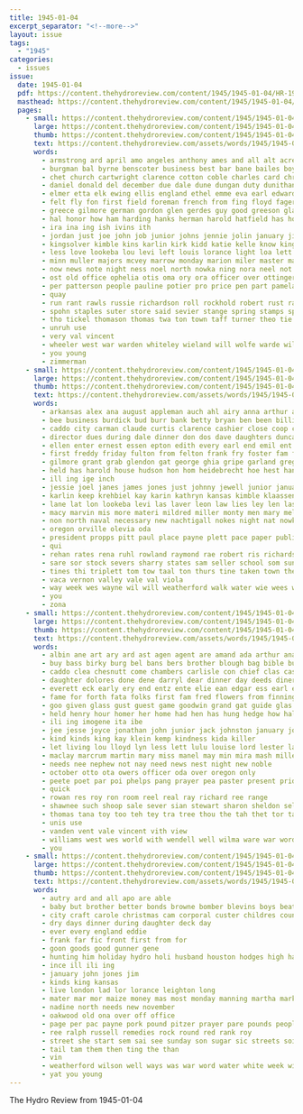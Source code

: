 ```yaml
---
title: 1945-01-04
excerpt_separator: "<!--more-->"
layout: issue
tags:
  - "1945"
categories:
  - issues
issue:
  date: 1945-01-04
  pdf: https://content.thehydroreview.com/content/1945/1945-01-04/HR-1945-01-04.pdf
  masthead: https://content.thehydroreview.com/content/1945/1945-01-04/masthead/HR-1945-01-04.jpg
  pages:
    - small: https://content.thehydroreview.com/content/1945/1945-01-04/small/HR-1945-01-04-01.jpg
      large: https://content.thehydroreview.com/content/1945/1945-01-04/large/HR-1945-01-04-01.jpg
      thumb: https://content.thehydroreview.com/content/1945/1945-01-04/thumbnails/HR-1945-01-04-01.jpg
      text: https://content.thehydroreview.com/assets/words/1945/1945-01-04/HR-1945-01-04-01.txt
      words:
        - armstrong ard april amo angeles anthony ames and all alt acre artin adams area alfred appleman ago anna amend arm aude ambrose aud ave africa ale asa arthur annie are
        - burgman bal byrne benscoter business best bar bane bailes boys brother but bracket brad braly baum better burk bos book bryson back banks bennet bring bil belle bugler brick barr bari bont bales bich both blue barton ber buys barnard beck black bill bin byrum boge binger brooker bank board biel been buy beth brummett berger barbara bing busi bert bottom butler blum ben bradley
        - chet church cartwright clarence cotton coble charles card chrismon christmas coffey close care chesnutt county chisum christian cal chambers cavin chesnut crissman clyde carl cant chief cop chee call claude comes churches carnegie carrier christ col crail course cedar custis cogar constant city cloninger cart cowden carruth come condit chris class can cecil caldwell coleman crew clear cox cleo ceci
        - daniel donald del december due dale dune dungan duty dunithan double day duke daily days der dorse dine dora deel david dows dea dunn dear draft delvin doris daughter dinner ditmore during dean dan dalke done deremer dixon
        - elmer etta elk ewing ellis england ethel emme eva earl edward ede ent elijah erie eliza eon eugene elbert elrod ernest edith euler ember east eddie emma
        - felt fly fon first field foreman french from fing floyd fager file fitting fow frank for farley found few fred fewer folks forrest farm friday friends fire
        - greece gilmore german gordon glen gerdes guy good greeson glass gripe gregory gave goodwin guest grip goody griffith glidewell germany gran gard gregg george general
        - hal honor how ham harding hanks herman harold hatfield has hor heidebrecht hinton held hubbard hart heads hulsey haney harris hol holderman horace house hafer heard harry herndon horn herbert homer hydro her haske heger hore harvey him hodges haymond howell henry half houst howard hargrave hubert hume handing had hues hamil hamons home
        - ira ina ing ish ivins ith
        - jordan just joe john job junior johns jennie jolin january jim jones jarvis jimmy jesser jenkins jesse johnson jess
        - kingsolver kimble kins karlin kirk kidd katie kelle know kingdom klein kiker keller kline kermit kinder kin kenneth karl
        - less love lookeba lou levi left louis lorance light loa lett law logsdon loosen liber lionel lowell lewis lloyd lat leta linn leonard lier lant lawless lilli lee logan los lowrance lew longer long leroy leon like lane lands letter last ley lange las lassiter ligh lasley len
        - minn muller majors mcvey marrow monday marion miler master may mos milk matter mer moo med moore mckay mitchell magar mars mauldin manning marti miller march mabry mills mac moses morning miles monroe mira mans most made mechan more million mess marvin murphy mille men merry milam mckeegan mir
        - now news note night ness noel north nowka ning nora neel not navy nov new newton nani nove neil neumeyer never nave nie nona need nun neely
        - ost old office ophelia otis oma ory ora officer over ottinger oda organ owen otto onie olivi
        - per patterson people pauline potier pro price pen part pamela pitzer paull person pankratz peden pocasset phelps pour plane pay paper port peggy pitt page poland paul pastor point pounds past pride parkes prom place pennington
        - quay
        - run rant rawls russie richardson roll rockhold robert rust ran richard reber ross russell reynolds rain ruth reach rice record roland rida ruby rowland read rober roman rett red raval riley richert robertson raymond regular ras ralph roy
        - spohn staples suter store said sevier stange spring stamps speake special schantz sister shantz sal second size spelce son sodders soon seurer stover smith service sine stutzman stolen sho small seen sam sai stands springs stockton sallie stella stay sell still slagel she samuel sullens spor stang sandy state stull sweeney sunde silvester stock sack standing sutton scott swartzendruber states senior see simpson sunda school sun
        - tho tickel thomason thomas twa ton town taff turner theo tie tim tomlinson townsend tax trucks the then times trip toe taylo tick tennessee trout thom than till texas tome try tal turn theron thell toman tommy them
        - unruh use
        - very val vincent
        - wheeler west war warden whiteley wieland will wolfe warde wilburn walter windows white webb wayne winchester went wes williams well wood week wyatt william write wee wakley wind wife winter weeks webster with wildman weaver wallace willard won wal while was
        - you young
        - zimmerman
    - small: https://content.thehydroreview.com/content/1945/1945-01-04/small/HR-1945-01-04-02.jpg
      large: https://content.thehydroreview.com/content/1945/1945-01-04/large/HR-1945-01-04-02.jpg
      thumb: https://content.thehydroreview.com/content/1945/1945-01-04/thumbnails/HR-1945-01-04-02.jpg
      text: https://content.thehydroreview.com/assets/words/1945/1945-01-04/HR-1945-01-04-02.txt
      words:
        - arkansas alex ana august appleman auch ahl airy anna arthur are agin and anne art all ago alton anthony alsup
        - bee business burdick bud burr bank betty bryan ben been billie bile banks bunker base bar bor bir bennett brother balance bak barger bag bach best bertha box blough babbie book bills barber bassler
        - caddo city carman claude curtis clarence cashier close coop chester cari came charter carolyn cox clinton clair call colony collins clay christmas care common cash carrier coli can county cold
        - director dues during dale dinner don dos dave daughters duncan dod december day dick daughter debe doing days
        - ellen enter ernest essen epton edith every earl end emil ent ele emery estes
        - first freddy friday fulton from felton frank fry foster fam former fan frost floyd fran few for
        - gilmore grant grab glendon gat george ghia gripe garland gregg gram guest gene ghering gill gon
        - held has harold house hudson hon hom heidebrecht hoe hest hansen hydro hol happy horn harry hubert holly her henry home homa homes hoth hebert herman hinton howard heary huff
        - ill ing ige inch
        - jessie joel janes james jones just johnny jewell junior january jere jee jolly joe
        - karlin keep krehbiel kay karin kathryn kansas kimble klaassen
        - lane lat lon lookeba levi las laver leon law lies ley len last low lex life landers lena longer large left lineman lorene lother lenz lydia lates lis lee line louise lene
        - macy marvin mis more materi mildred miller monty men mary melva mavis mason man mound million mcafee march merle malloy monday members mattie mage millwee marion malka mea miss made mae
        - non north naval necessary new nachtigall nokes night nat nowka now november
        - oregon orville olevia oda
        - president propps pitt paul place payne plett pace paper public process pares patty pieper palo poe pee pope pitts postal pankratz pitzer par pent
        - qui
        - rehan rates rena ruhl rowland raymond rae robert ris richardson roca rel real ralph roh roy rea
        - sare sor stock severs sharry states sam seller school som sun size start stutzman springs see shir shoe sons smith sae sain son sees sitter sien sunday spain sen still span soros stocks sea sik strong saturday soe stout state seater schmidt slagell stamps simpson seles
        - tines thi triplett tom tow taal ton thurs tine taken town the tommy than ten tan them tennessee teas tindel tra
        - vaca vernon valley vale val viola
        - way week wes wayne wil will weatherford walk water wie wees win work with woodrow war went walt wilbur walker willis wilson was webb wate willard white
        - you
        - zona
    - small: https://content.thehydroreview.com/content/1945/1945-01-04/small/HR-1945-01-04-03.jpg
      large: https://content.thehydroreview.com/content/1945/1945-01-04/large/HR-1945-01-04-03.jpg
      thumb: https://content.thehydroreview.com/content/1945/1945-01-04/thumbnails/HR-1945-01-04-03.jpg
      text: https://content.thehydroreview.com/assets/words/1945/1945-01-04/HR-1945-01-04-03.txt
      words:
        - albin ane art ary ard ast agen agent are amand ada arthur ana albert aye all america aul and alma ald arson amen
        - buy bass birky burg bel bans bers brother blough bag bible business bring bird bill bear bank best baptist bis barks brought been below beye bay bar bane
        - caddo clea chesnutt come chambers carlisle con chief clas cash car christmas clayton christ close cost christman county church cha common company colony cali can college crissman condit cupertino city clinton cartwright came
        - daughter dolores done dene darryl dear dinner day deeds diner duane date december dungan days director dey doss depa dest dunn dim del
        - everett eck early ery end entz ente elie ean edgar ess earl eld ead edna eye erford eugene
        - fame for forth fata folks first fam fred flowers from finning former foreman frank friday fanny
        - goo given glass gust guest game goodwin grand gat guide glas george gram geno grain gin ging ger
        - held henry hour homer her home had hen has hung hedge how hal holi holly hydro heck hone hens hold hamilton hey hess hilda hays
        - ili ing imogene ita ibe
        - jee jesse joyce jonathan john junior jack johnston january jones
        - kind kinds king kay klein kemp kindness kida killer
        - let living lou lloyd lyn less lett lulu louise lord lester late legal lie law loretta lark last lottie lawton life line
        - maclay marcrum martin mary miss manel may min mira mash miller morning mine made members mis monday
        - needs nee nephew not nay need news nest night new noble
        - october otto ota owers officer oda over oregon only
        - peete poet par poi phelps pang prayer pea paster present pride pees pert pomes priday process payne pledge page pass port part pleas pro pet plants pam plate pastor perry
        - quick
        - rowan res roy ron room reel real ray richard ree range
        - shawnee such shoop sale sever sian stewart sharon sheldon sell school smith sear sot sane sol session saa sunda sat son shown seer servies seed sony schoo stock second seaman schon states state sai stafford shall sunday she scott suess sons see service sin
        - thomas tana toy too teh tey tra tree thou the tah thet tor tar tes tomas tho texas twila tira tat thon tame ton trate
        - unis use
        - vanden vent vale vincent vith view
        - williams west wes world with wendell well wilma ware war word walt wit wee why weeks was want wick ward watch wieland week wilbur weatherford wiel work wilton went wie wanda wilcox wil will
        - you
    - small: https://content.thehydroreview.com/content/1945/1945-01-04/small/HR-1945-01-04-04.jpg
      large: https://content.thehydroreview.com/content/1945/1945-01-04/large/HR-1945-01-04-04.jpg
      thumb: https://content.thehydroreview.com/content/1945/1945-01-04/thumbnails/HR-1945-01-04-04.jpg
      text: https://content.thehydroreview.com/assets/words/1945/1945-01-04/HR-1945-01-04-04.txt
      words:
        - autry ard and all apo are able
        - baby but brother better bonds browne bomber blevins boys beat bro boy back
        - city craft carole christmas cam corporal custer childres county cream christina caddo
        - dry days dinner during daughter deck day
        - ever every england eddie
        - frank far fic front first from for
        - goon goods good gunner gene
        - hunting him holiday hydro holi husband houston hodges high hamilton has hens henke harris
        - ince ill ili ing
        - january john jones jim
        - kinds king kansas
        - live london lad lor lorance leighton long
        - mater mar mor maize money mas most monday manning martha market
        - nadine north needs new november
        - oakwood old ona over off office
        - page per pac payne pork pound pitzer prayer pare pounds people
        - ree ralph russell remedies rock round red rank roy
        - street she start sem sai see sunday son sugar sic streets soi stamps single sale supply sallie save
        - tail tam them then ting the than
        - vin
        - weatherford wilson well ways was war word water white week with windows wheat way weeks warren wing
        - yat you young
---
```


The Hydro Review from 1945-01-04

<!--more-->


